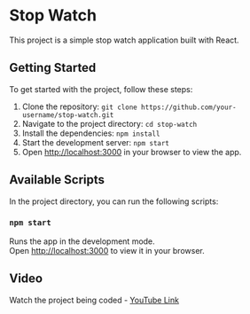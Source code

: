 # Stop Watch

This project is a simple stop watch application built with React.

## Getting Started

To get started with the project, follow these steps:

1. Clone the repository: `git clone https://github.com/your-username/stop-watch.git`
2. Navigate to the project directory: `cd stop-watch`
3. Install the dependencies: `npm install`
4. Start the development server: `npm start`
5. Open [http://localhost:3000](http://localhost:3000) in your browser to view the app.

## Available Scripts

In the project directory, you can run the following scripts:

### `npm start`

Runs the app in the development mode.\
Open [http://localhost:3000](http://localhost:3000) to view it in your browser.

## Video

Watch the project being coded - [YouTube Link](https://youtu.be/oxstNNUZJok)

